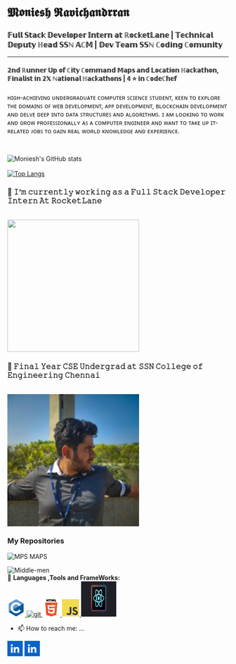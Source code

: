 # 𝕸𝖔𝖓𝖎𝖊𝖘𝖍 𝕽𝖆𝖛𝖎𝖈𝖍𝖆𝖓𝖉𝖗𝖗𝖆𝖓

<h3>
𝔽𝕦𝕝𝕝 𝕊𝕥𝕒𝕔𝕜 𝔻𝕖𝕧𝕖𝕝𝕠𝕡𝕖𝕣 𝕀𝕟𝕥𝕖𝕣𝕟 𝕒𝕥 ℝ𝕠𝕔𝕜𝕖𝕥𝕃𝕒𝕟𝕖 | 
𝕋𝕖𝕔𝕙𝕟𝕚𝕔𝕒𝕝 𝔻𝕖𝕡𝕦𝕥𝕪 ℍ𝕖𝕒𝕕 𝕊𝕊ℕ 𝔸ℂ𝕄 |
𝔻𝕖𝕧 𝕋𝕖𝕒𝕞 𝕊𝕊ℕ ℂ𝕠𝕕𝕚𝕟𝕘 ℂ𝕠𝕞𝕦𝕟𝕚𝕥𝕪 </h3>
<hr>
<h4>𝟚𝕟𝕕 ℝ𝕦𝕟𝕟𝕖𝕣 𝕌𝕡 𝕠𝕗 ℂ𝕚𝕥𝕪 ℂ𝕠𝕞𝕞𝕒𝕟𝕕 𝕄𝕒𝕡𝕤 𝕒𝕟𝕕 𝕃𝕠𝕔𝕒𝕥𝕚𝕠𝕟 ℍ𝕒𝕔𝕜𝕒𝕥𝕙𝕠𝕟, 𝔽𝕚𝕟𝕒𝕝𝕚𝕤𝕥 𝕚𝕟 𝟚𝕏 ℕ𝕒𝕥𝕚𝕠𝕟𝕒𝕝 ℍ𝕒𝕔𝕜𝕒𝕥𝕙𝕠𝕟𝕤 | 𝟜 ⭐ 𝕚𝕟 ℂ𝕠𝕕𝕖ℂ𝕙𝕖𝕗</h4>

<p>ʜɪɢʜ-ᴀᴄʜɪᴇᴠɪɴɢ ᴜɴᴅᴇʀɢʀᴀᴅᴜᴀᴛᴇ ᴄᴏᴍᴘᴜᴛᴇʀ ꜱᴄɪᴇɴᴄᴇ ꜱᴛᴜᴅᴇɴᴛ, ᴋᴇᴇɴ ᴛᴏ ᴇxᴘʟᴏʀᴇ ᴛʜᴇ ᴅᴏᴍᴀɪɴꜱ ᴏꜰ ᴡᴇʙ ᴅᴇᴠᴇʟᴏᴘᴍᴇɴᴛ, ᴀᴘᴘ
ᴅᴇᴠᴇʟᴏᴘᴍᴇɴᴛ, ʙʟᴏᴄᴋᴄʜᴀɪɴ ᴅᴇᴠᴇʟᴏᴘᴍᴇɴᴛ ᴀɴᴅ ᴅᴇʟᴠᴇ ᴅᴇᴇᴘ ɪɴᴛᴏ ᴅᴀᴛᴀ ꜱᴛʀᴜᴄᴛᴜʀᴇꜱ ᴀɴᴅ ᴀʟɢᴏʀɪᴛʜᴍꜱ. ɪ ᴀᴍ ʟᴏᴏᴋɪɴɢ ᴛᴏ ᴡᴏʀᴋ ᴀɴᴅ ɢʀᴏᴡ ᴘʀᴏꜰᴇꜱꜱɪᴏɴᴀʟʟʏ ᴀꜱ ᴀ ᴄᴏᴍᴘᴜᴛᴇʀ
ᴇɴɢɪɴᴇᴇʀ ᴀɴᴅ ᴡᴀɴᴛ ᴛᴏ ᴛᴀᴋᴇ ᴜᴘ ɪᴛ-ʀᴇʟᴀᴛᴇᴅ ᴊᴏʙꜱ ᴛᴏ ɢᴀɪɴ ʀᴇᴀʟ ᴡᴏʀʟᴅ ᴋɴᴏᴡʟᴇᴅɢᴇ ᴀɴᴅ ᴇxᴘᴇʀɪᴇɴᴄᴇ.</p>

<br />



![Moniesh's GitHub stats](https://github-readme-stats.vercel.app/api?username=monieshravichandrran&show_icons=true&theme=radical)
<br /><br />
[![Top Langs](https://github-readme-stats.vercel.app/api/top-langs/?username=monieshravichandrran&layout=compact)](https://github.com/anuraghazra/github-readme-stats)

<h3>🔭 𝙸’𝚖 𝚌𝚞𝚛𝚛𝚎𝚗𝚝𝚕𝚢 𝚠𝚘𝚛𝚔𝚒𝚗𝚐 𝚊𝚜 𝚊 𝙵𝚞𝚕𝚕 𝚂𝚝𝚊𝚌𝚔 𝙳𝚎𝚟𝚎𝚕𝚘𝚙𝚎𝚛 𝙸𝚗𝚝𝚎𝚛𝚗 𝙰𝚝 𝚁𝚘𝚌𝚔𝚎𝚝𝙻𝚊𝚗𝚎</h3>
<br />
<img align="center" src="https://yt3.ggpht.com/ytc/AKedOLQZlNQqTwgU8uQNB44lB7K55G0XQkmlB6xZx6SI=s900-c-k-c0x00ffffff-no-rj" width=300 height=300/>
<h3>🌱 𝙵𝚒𝚗𝚊𝚕 𝚈𝚎𝚊𝚛 𝙲𝚂𝙴 𝚄𝚗𝚍𝚎𝚛𝚐𝚛𝚊𝚍 𝚊𝚝 𝚂𝚂𝙽 𝙲𝚘𝚕𝚕𝚎𝚐𝚎 𝚘𝚏 𝙴𝚗𝚐𝚒𝚗𝚎𝚎𝚛𝚒𝚗𝚐 𝙲𝚑𝚎𝚗𝚗𝚊𝚒</h3>
<br />
<img align="center" src="./ssn.jpeg" width=300 height=300/>
<br />
<h3>My Repositories</h3>
<span>
  
![MPS MAPS](https://github-readme-stats.vercel.app/api/pin/?username=monieshravichandrran&repo=MPS-MAPS)

![Middle-men](https://github-readme-stats.vercel.app/api/pin/?username=monieshravichandrran&repo=middle-men)
</span>
<br />
👯 <b>Languages ,Tools and FrameWorks:</b><br/>
<a href="https://www.cprogramming.com/" target="_blank"> <img src="https://raw.githubusercontent.com/devicons/devicon/master/icons/c/c-original.svg" alt="c" width="40" height="40"/> </a> <a href="https://git-scm.com/" target="_blank"> <img src="https://www.vectorlogo.zone/logos/git-scm/git-scm-icon.svg" alt="git" width="40" height="40"/> </a> <a href="https://www.w3.org/html/" target="_blank"> <img src="https://raw.githubusercontent.com/devicons/devicon/master/icons/html5/html5-original-wordmark.svg" alt="html5" width="40" height="40"/> </a> <a href="https://developer.mozilla.org/en-US/docs/Web/JavaScript" target="_blank"> <img src="https://raw.githubusercontent.com/devicons/devicon/master/icons/javascript/javascript-original.svg" alt="javascript" width="40" height="40"/> </a>
<a href="https://reactjs.org/" target="_blank"> <img src="./react.svg" alt="react" width="80" height="80"/> </a>
<br>

- 📫 How to reach me: ...

<a href="https://in.linkedin.com/in/moniesh" target="_blank"><img src="./lin.png" height="35" width="35"/></a>
<a href="https://in.linkedin.com/in/moniesh" target="_blank"><img src="./lin.png" height="35" width="35"/></a>
